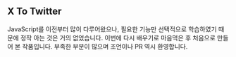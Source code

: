 ## X To Twitter
JavaScript를 이전부터 많이 다루어왔으나, 필요한 기능만 선택적으로 학습하였기 때문에 정작 아는 것은 거의 없었습니다. 이번에 다시 배우기로 마음먹은 후 처음으로 만들어 본 작품입니다. 부족한 부분이 많으며 조언이나 PR 역시 환영합니다.